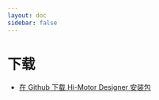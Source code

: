 ```yaml
---
layout: doc
sidebar: false
---
```

# 下载
- [在 Github 下载 Hi-Motor Designer 安装包](
https://github.com/DawnEver/Hi-Motor-Designer/releases/latest)